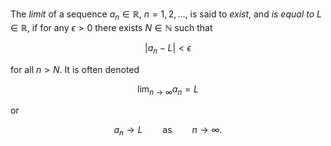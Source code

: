 The *limit* of a sequence $a_n \in \mathbb{R}$, $n=1, 2, \ldots$, is said to *exist*, and *is equal to* $L \in \mathbb{R}$, if for any $\epsilon > 0$ there exists $N \in \mathbb{N}$ such that 

$$
| a_n - L | < \epsilon
$$

for all $n > N$. It is often denoted

$$
\lim_{n\to\infty} a_n = L
$$

or

$$
a_n \to L \qquad\text{as}\qquad n \to \infty.
$$
